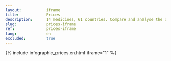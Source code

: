 ```yaml
---
layout:           iframe
title:            Prices
description:      14 medicines, 61 countries. Compare and analyse the differences between them
slug:             prices-iframe
ref:              prices-iframe
lang:             en
excluded:         true 
---
```


{% include infographic_prices.en.html iframe="1" %}
